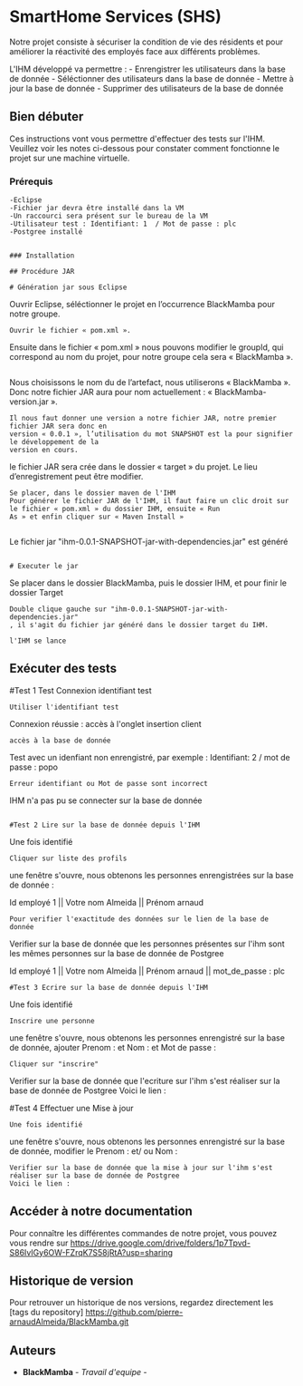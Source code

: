 # SmartHome Services (SHS)
Notre projet consiste à sécuriser la condition de vie des résidents et pour
améliorer la réactivité des employés face aux différents problèmes. 

L'IHM développé va permettre : 
							- Enrengistrer les utilisateurs dans la base de donnée
							- Séléctionner des utilisateurs dans la base de donnée 
							- Mettre à jour la base de donnée 
							- Supprimer des utilisateurs de la base de donnée



## Bien débuter

Ces instructions vont vous permettre d'effectuer des tests sur l'IHM.
Veuillez voir les notes ci-dessous pour constater comment fonctionne le projet sur une machine virtuelle.

### Prérequis

```
-Eclipse 
-Fichier jar devra être installé dans la VM 
-Un raccourci sera présent sur le bureau de la VM
-Utilisateur test : Identifiant: 1  / Mot de passe : plc 
-Postgree installé


### Installation

## Procédure JAR

# Génération jar sous Eclipse 

```
Ouvrir Eclipse, séléctionner le projet en l’occurrence BlackMamba pour notre groupe.

```
Ouvrir le fichier « pom.xml ».

```
Ensuite dans le fichier « pom.xml » nous pouvons modifier le groupId, qui correspond au
nom du projet, pour notre groupe cela sera « BlackMamba ».

```

```
Nous choisissons le nom du de l’artefact, nous utiliserons « BlackMamba ». Donc notre
fichier JAR aura pour nom actuellement : « BlackMamba-version.jar ».

```
Il nous faut donner une version a notre fichier JAR, notre premier fichier JAR sera donc en
version « 0.0.1 », l’utilisation du mot SNAPSHOT est la pour signifier le développement de la
version en cours.

```
le fichier JAR sera crée dans le dossier « target » du projet.
Le lieu d’enregistrement peut être modifier.

```
Se placer, dans le dossier maven de l'IHM 
Pour générer le fichier JAR de l'IHM, il faut faire un clic droit sur le fichier « pom.xml » du dossier IHM, ensuite « Run
As » et enfin cliquer sur « Maven Install »
 
```
Le fichier jar "ihm-0.0.1-SNAPSHOT-jar-with-dependencies.jar" est généré
```

# Executer le jar 

```
Se placer dans le dossier BlackMamba, puis le dossier IHM, et pour finir le dossier Target 

```
Double clique gauche sur "ihm-0.0.1-SNAPSHOT-jar-with-dependencies.jar"
, il s'agit du fichier jar généré dans le dossier target du IHM.
```
```
l'IHM se lance

```

## Exécuter des tests

#Test 1 Test Connexion identifiant test

```
Utiliser l'identifiant test 

```
Connexion réussie : accès à l'onglet insertion client 
```
accès à la base de donnée 
```
Test avec un idenfiant non enrengistré, par exemple : Identifiant: 2 / mot de passe : popo
```
Erreur identifiant ou Mot de passe sont incorrect
```
IHM n'a pas pu se connecter sur la base de donnée 
```

#Test 2 Lire sur la base de donnée depuis l'IHM

```
Une fois identifié 

```
Cliquer sur liste des profils

```
une fenêtre s'ouvre, nous obtenons les personnes enrengistrées sur la base de donnée :

Id employé 1  || Votre nom Almeida || Prénom arnaud 


```
Pour verifier l'exactitude des données sur le lien de la base de donnée

```
Verifier sur la base de donnée que les personnes présentes sur l'ihm sont les mêmes personnes sur la base de donnée de Postgree

Id employé 1  || Votre nom Almeida || Prénom arnaud || mot_de_passe : plc
```
#Test 3 Ecrire sur la base de donnée depuis l'IHM 

```
Une fois identifié 

```
Inscrire une personne  

```
une fenêtre s'ouvre, nous obtenons les personnes enrengistré sur la base de donnée, ajouter Prenom :  et Nom :  et Mot de passe : 

```
Cliquer sur "inscrire" 
```
Verifier sur la base de donnée que l'ecriture sur l'ihm s'est réaliser sur la base de donnée de Postgree
Voici le lien : 

#Test 4 Effectuer une  Mise à jour 

```
Une fois identifié 

```
une fenêtre s'ouvre, nous obtenons les personnes enrengistré sur la base de donnée, modifier le Prenom :  et/ ou Nom : 

```
Verifier sur la base de donnée que la mise à jour sur l'ihm s'est réaliser sur la base de donnée de Postgree
Voici le lien : 

```


## Accéder à notre documentation

Pour connaître les différentes commandes de notre projet, vous pouvez vous rendre sur https://drive.google.com/drive/folders/1p7Tpvd-S86IvIGy6OW-FZrqK7S58jRtA?usp=sharing


## Historique de version

Pour retrouver un historique de nos versions, regardez directement les [tags du repository] https://github.com/pierre-arnaudAlmeida/BlackMamba.git

## Auteurs

* **BlackMamba** - *Travail d'equipe* - 



